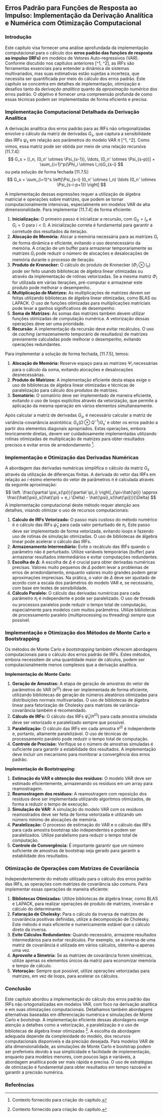 ## Erros Padrão para Funções de Resposta ao Impulso: Implementação da Derivação Analítica e Numérica com Otimização Computacional

### Introdução
Este capítulo visa fornecer uma análise aprofundada da implementação computacional para o cálculo dos **erros padrão das funções de resposta ao impulso (IRFs)** em modelos de Vetores Auto-regressivos (VAR). Conforme discutido nos capítulos anteriores [^1, ^2], as IRFs são ferramentas essenciais para entender a dinâmica de sistemas multivariados, mas suas estimativas estão sujeitas a incerteza, que necessita ser quantificada por meio do cálculo dos erros padrão. Este capítulo se concentra em detalhes de implementação, otimização e desafios tanto da *derivação analítica* quanto da *aproximação numérica* dos erros padrão. O objetivo é fornecer uma compreensão profunda de como essas técnicas podem ser implementadas de forma eficiente e precisa.

### Implementação Computacional Detalhada da Derivação Analítica
A derivação analítica dos erros padrão para as IRFs não ortogonalizadas envolve o cálculo da matriz de derivadas $G_s$, que captura a sensibilidade das IRFs $\psi_s$ em relação aos parâmetros do modelo VAR $\pi$ [^1, ^2]. Como vimos, essa matriz pode ser obtida por meio de uma relação recursiva [11.7.4]:
$$ G_s = [I_n, (0_n' \otimes \Psi_{s-1}), \ldots, (0_n' \otimes \Psi_{s-p})] + \sum_{i=1}^p(\Phi_i \otimes I_n)G_{s-i} $$
ou pela solução de forma fechada [11.7.5]:
$$ G_s = \sum_{i=1}^s \left[\Psi_{s-i} (0_n' \otimes I_n) \ldots (0_n' \otimes \Psi_{s-i-p+1}) \right] $$

A implementação dessas expressões requer a utilização de álgebra matricial e operações sobre matrizes, que podem se tornar computacionalmente intensivas, especialmente em modelos VAR de alta dimensionalidade. Para implementar [11.7.4] de forma eficiente:
1.  **Inicialização:** O primeiro passo é inicializar a recursão, com $G_0 = I_n$ e $G_i = 0$ para $i<0$. A inicialização correta é fundamental para garantir a corretude dos resultados da iteração.
2.  **Alocação de Memória:** Alocar a memória necessária para as matrizes $G_i$ de forma dinâmica e eficiente, evitando o uso desnecessário da memória. A criação de um buffer para armazenar temporariamente as matrizes $G_i$ pode reduzir o número de alocações e desalocações de memória durante o processo de iteração.
3.  **Produto de Kronecker:** O cálculo do produto de Kronecker $(\Phi_i \otimes I_n)$ pode ser feito usando bibliotecas de álgebra linear otimizadas ou através da implementação de rotinas vetorizadas. Se a mesma matriz $\Phi_i$ for utilizada em várias iterações, pré-computar e armazenar este produto pode melhorar o desempenho.
4.  **Multiplicação de Matrizes:** As multiplicações de matrizes devem ser feitas utilizando bibliotecas de álgebra linear otimizadas, como BLAS ou LAPACK. O uso de funções otimizadas para multiplicações matriciais pode levar a ganhos significativos de desempenho.
5. **Soma de Matrizes:** As somas das matrizes também devem utilizar funções otimizadas de computação numérica. A vetorização dessas operações deve ser uma prioridade.
6.  **Recursão:** A implementação da recursão deve evitar recálculos. O uso de *caching* (armazenamento temporário de resultados) de matrizes previamente calculadas pode melhorar o desempenho, evitando operações redundantes.

Para implementar a solução de forma fechada, [11.7.5], temos:
1.  **Alocação de Memória:** Reserve espaço para as matrizes $\Psi_i$ necessárias para o cálculo da soma, evitando alocações e desalocações desnecessárias.
2.  **Produto de Matrizes:**  A implementação eficiente desta etapa exige o uso de bibliotecas de álgebra linear otimizadas e técnicas de paralelização para cálculo dos produtos de matrizes.
3.  **Somatório:**  O somatório deve ser implementado de maneira eficiente, evitando o uso de loops explícitos através da vetorização, que permite a aplicação da mesma operação em vários elementos simultaneamente.

Após calcular a matriz de derivadas $G_s$, é necessário calcular a matriz de variância-covariância assintótica: $G_s (\Omega \otimes Q^{-1}) G_s'$  e obter os erros padrão a partir dos elementos diagonais apropriados. Estas operações, embora teoricamente diretas, devem ser cuidadosamente implementadas utilizando rotinas otimizadas de multiplicação de matrizes para obter resultados precisos e evitar erros de arredondamento [^2].

### Implementação e Otimização das Derivadas Numéricas
A abordagem das derivadas numéricas simplifica o cálculo da matriz $G_s$ através da utilização de diferenças finitas. A derivada do vetor das IRFs em relação ao $i$-ésimo elemento do vetor de parâmetros $\pi$ é calculada através da seguinte aproximação:
$$ \left. \frac{\partial \psi_s(\pi)}{\partial \pi_i} \right|_{\pi=\hat{\pi}} \approx \frac{\hat{\psi}_s(\hat{\pi} + e_i \Delta) - \hat{\psi}_s(\hat{\pi})}{\Delta} $$
A implementação computacional deste método requer atenção aos detalhes, visando otimizar o uso de recursos computacionais:

1.  **Calculo de IRFs Vetorizado:** O passo mais custoso do método numérico é o cálculo das IRFs $\hat{\psi}_s$ para cada valor perturbado de $\pi_i$. Este passo deve ser implementado de forma vetorizada, evitando loops e fazendo uso de rotinas de simulação otimizadas. O uso de bibliotecas de álgebra linear pode acelerar o cálculo das IRFs.
2.  **Armazenamento Intermediário:** Evite o recálculo das IRFs quando o parâmetro não é perturbado. Utilize variáveis temporárias (buffer) para armazenar resultados intermediários e evitar computações redundantes.
3.  **Escolha de $\Delta$:** A escolha de $\Delta$ é crucial para obter derivadas numéricas precisas. Valores muito pequenos de $\Delta$ podem levar a problemas de erros de arredondamento, enquanto valores muito grandes podem gerar aproximações imprecisas. Na prática, o valor de $\Delta$ deve ser ajustado de acordo com a escala dos parâmetros do modelo VAR e, se necessário, com base em testes de sensibilidade.
4. **Cálculo Paralelo:** O cálculo das derivadas numéricas para cada parâmetro $\pi_i$ é independente e pode ser paralelizado. O uso de threads ou processos paralelos pode reduzir o tempo total de computação, especialmente para modelos com muitos parâmetros. Utilize bibliotecas de processamento paralelo (multiprocessing ou threading) sempre que possível.

### Implementação e Otimização dos Métodos de Monte Carlo e Bootstrapping

Os métodos de Monte Carlo e *bootstrapping* também oferecem abordagens computacionais para o cálculo dos erros padrão de IRFs. Estes métodos, embora necessitem de uma quantidade maior de cálculos, podem ser computacionalmente menos complexos que a derivação analítica.

**Implementação de Monte Carlo:**
1.  **Geração de Amostras:** A etapa de geração de amostras do vetor de parâmetros do VAR $(\pi^{(i)})$ deve ser implementada de forma eficiente, utilizando bibliotecas de geração de números aleatórios otimizadas para distribuições normais multivariadas. O uso de bibliotecas de álgebra linear para fatorização de Cholesky para matrizes de variância-covariância também é recomendado.
2.  **Cálculo de IRFs:** O cálculo das IRFs $\hat{\psi}_s(\pi^{(i)})$ para cada amostra simulada deve ser vetorizado e paralelizado sempre que possível.
3.  **Paralelização:** O cálculo das IRFs em cada amostra $\pi^{(i)}$ é independente e, portanto, altamente paralelizável. O uso de técnicas de processamento paralelo pode reduzir o tempo total de computação.
4.  **Controle de Precisão:** Verifique se o número de amostras simuladas é suficiente para garantir a estabilidade dos resultados. A implementação deve incluir um mecanismo para monitorar a convergência dos erros padrão.

**Implementação de Bootstrapping:**
1. **Estimação do VAR e obtenção dos resíduos:** O modelo VAR deve ser estimado eficientemente, armazenando os resíduos em um array para reamostragem.
2. **Reamostragem dos resíduos:** A reamostragem com reposição dos resíduos deve ser implementada utilizando algoritmos otimizados, de forma a reduzir o tempo de execução.
3. **Simulação do VAR:**  A simulação do modelo VAR com os resíduos reamostrados deve ser feita de forma vetorizada e utilizando um número mínimo de alocações de memória.
4. **Paralelização:** O processo de estimação do VAR e o cálculo das IRFs para cada amostra bootstrap são independentes e podem ser paralelizados. Utilize paralelismo para reduzir o tempo total de computação.
5.  **Controle de Convergência:** É importante garantir que um número suficiente de amostras de bootstrap seja gerado para garantir a estabilidade dos resultados.

### Otimização de Operações com Matrizes de Covariância
Independentemente do método utilizado para o cálculo dos erros padrão das IRFs, as operações com matrizes de covariância são comuns. Para implementar essas operações de maneira eficiente:
1.  **Bibliotecas Otimizadas:** Utilize bibliotecas de álgebra linear, como BLAS e LAPACK, para realizar operações de produto de matrizes, inversão e cálculo do determinante.
2.  **Fatoração de Cholesky:** Para o cálculo da inversa de matrizes de covariância positivas definidas, utilize a decomposição de Cholesky. Este método é mais eficiente e numericamente estável que o cálculo direto da inversa.
3.  **Evite Cálculos Redundantes:** Quando necessário, armazene resultados intermediários para evitar recálculos. Por exemplo, se a inversa de uma matriz de covariância é utilizada em vários cálculos, obtenha-a apenas uma vez.
4.  **Aproveite a Simetria:** Se as matrizes de covariância forem simétricas, utilize apenas os elementos únicos da matriz para economizar memória e tempo de cálculo.
5.  **Vetoração:** Sempre que possível, utilize operações vetorizadas para matrizes, em vez de loops, para acelerar os cálculos.

### Conclusão
Este capítulo abordou a implementação do cálculo dos erros padrão das IRFs não ortogonalizadas em modelos VAR, com foco na derivação analítica e em suas otimizações computacionais. Detalhamos também abordagens alternativas baseadas em diferenciação numérica e simulações de Monte Carlo e *bootstrap*. A implementação eficiente dessas abordagens exige atenção a detalhes como a vetorização, a paralelização e o uso de bibliotecas de álgebra linear otimizadas [^2]. A escolha da abordagem adequada depende da complexidade do modelo, dos recursos computacionais disponíveis e da precisão desejada. Para modelos VAR de alta dimensionalidade, as simulações de Monte Carlo e bootstrap podem ser preferíveis devido à sua simplicidade e facilidade de implementação, enquanto para modelos menores, com poucos lags e variáveis, a abordagem analítica pode ser mais rápida e precisa. O uso de estratégias de otimização é fundamental para obter resultados em tempo razoável e garantir a precisão numérica.
### Referências
[^1]: Capítulo anterior sobre Vetores Autoregressivos (VAR).
[^2]: Contexto fornecido para criação do capítulo.
<!-- END -->
